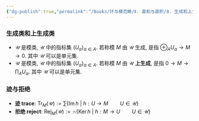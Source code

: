 ```yaml
---
{"dg-publish":true,"permalink":"/Books/环与模范畴/Ⅱ. 直和与直积/8. 生成和上生成/","dgPassFrontmatter":true,"created":"2024-08-08T20:10:18.269+08:00","updated":"2024-10-03T21:24:13.171+08:00"}
---
```


### 生成类和上生成类

+  $\mathscr{U}$ 是模类,  $\mathscr{U}$ 中的指标集 $(U_\alpha)_{\alpha \in A}$. 若称模 $M$ 由 $\mathscr{U}$ 生成, 是指 $\oplus_AU_\alpha\rightarrow M\rightarrow 0$. 其中 $\mathscr{U}$ 可以是单元集.
+  $\mathscr{U}$ 是模类,  $\mathscr{U}$ 中的指标集 $(U_\alpha)_{\alpha \in A}$. 若称模 $M$ 由 $\mathscr{U}$ **上生成**, 是指 $0\rightarrow M\rightarrow \displaystyle\prod_AU_\alpha$. 其中 $\mathscr{U}$ 可以是单元集. 




### 迹与拒绝
+ **迹 trace**:  $\operatorname{Tr}_M(\mathscr{U}):= \sum \{ \operatorname{Im}h\ |\ h: U\rightarrow M \qquad U \in \mathscr{U}\}$ 
+ **拒绝 reject**:  $\operatorname{Rej}_M(\mathscr{U}):= \cap \{ \operatorname{Ker}h\ |\ h: M\rightarrow U \qquad U \in \mathscr{U}\}$